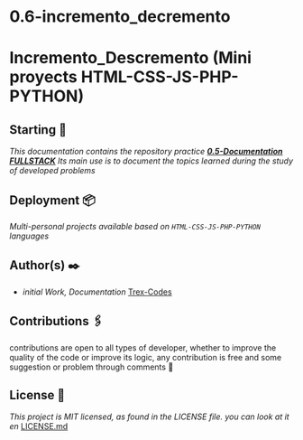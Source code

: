 # 0.6-incremento_decremento
# Incremento_Descremento (Mini proyects HTML-CSS-JS-PHP-PYTHON)

## Starting 🚀
_This documentation contains the repository practice [**0.5-Documentation FULLSTACK**](https://github.com/juan1305/0.8-Documentation-_FULLSTACK)_
_Its main use is to document the topics learned during the study of developed problems_

## Deployment 📦
_Multi-personal projects available based on `HTML-CSS-JS-PHP-PYTHON` languages_

## Author(s) ✒️
 - _initial Work, Documentation_ [Trex-Codes](https://github.com/Trex-Codes)

## Contributions 🖇️
contributions are open to all types of developer, whether to improve the quality of the code or improve its logic, any contribution is free and some suggestion or problem through comments 💬

## License 📄
_This project is MIT licensed, as found in the LICENSE file. you can look at it en_ [LICENSE.md](https://github.com/juan1305/0.11-incremento_decremento/blob/master/LICENSE)

